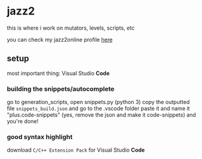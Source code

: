 # jazz2
this is where i work on mutators, levels, scripts, etc

you can check my jazz2online profile [here](https://www.jazz2online.com/users/22073/spaz-electro)

## setup
most important thing: Visual Studio ****Code****

### building the snippets/autocomplete
go to generation_scripts, open snippets.py (python 3)
copy the outputted file `snippets_build.json` and go to the .vscode folder
paste it and name it "plus.code-snippets" (yes, remove the json and make it code-snippets)
and you're done!

### good syntax highlight
download `C/C++ Extension Pack` for Visual Studio ****Code****
